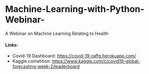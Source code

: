 # Machine-Learning-with-Python-Webinar-
A Webinar on Machine Learning Relating to Health

#### Links:
- Covid-19 Dashboard: https://covid-19-raffg.herokuapp.com/
- Kaggle cometition:  https://www.kaggle.com/c/covid19-global-forecasting-week-2/leaderboard
